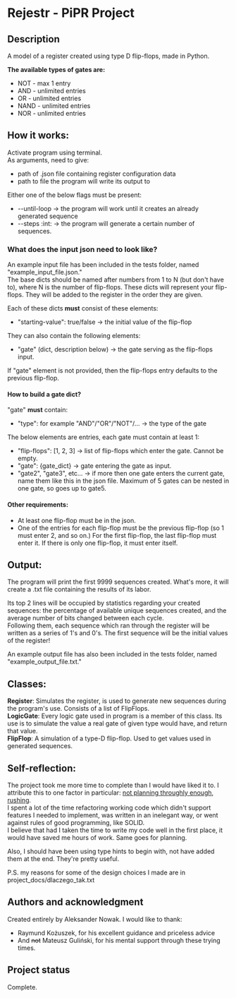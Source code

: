 # Rejestr - PiPR Project

## Description
A model of a register created using type D flip-flops, made in Python.

<b>The available types of gates are:</b>
- NOT - max 1 entry
- AND - unlimited entries
- OR - unlimited entries
- NAND - unlimited entries
- NOR - unlimited entries

## How it works:

Activate program using terminal.  
As arguments, need to give:
- path of .json file containing register configuration data
- path to file the program will write its output to

Either one of the below flags must be present:
- --until-loop -> the program will work until it creates an already generated sequence
- --steps :int: -> the program will generate a certain number of sequences.

### What does the input json need to look like?

An example input file has been included in the tests folder, named "example_input_file.json."  
The base dicts should be named after numbers from 1 to N (but don't have to), where N is the number of flip-flops. These dicts will represent your flip-flops. They will be added to the register in the order they are given.

Each of these dicts <b>must</b> consist of these elements:
- "starting-value": true/false -> the initial value of the flip-flop

They can also contain the following elements:
- "gate" (dict, description below) -> the gate serving as the flip-flops input.

If "gate" element is not provided, then the flip-flops entry defaults to the previous flip-flop.

#### How to build a gate dict?
"gate" <b>must</b> contain:
- "type": for example "AND"/"OR"/"NOT"/... -> the type of the gate

The below elements are entries, each gate must contain at least 1:
- "flip-flops": [1, 2, 3] -> list of flip-flops which enter the gate. Cannot be empty.
- "gate": {gate_dict} -> gate entering the gate as input.
- "gate2", "gate3", etc... -> if more then one gate enters the current gate, name them like this in the json file. Maximum of 5 gates can be nested in one gate, so goes up to gate5.

#### Other requirements:
- At least one flip-flop must be in the json.
- One of the entries for each flip-flop must be the previous flip-flop (so 1 must enter 2, and so on.) For the first flip-flop, the last flip-flop must enter it. If there is only one flip-flop, it must enter itself.

## Output:

The program will print the first 9999 sequences created. What's more, it will create a .txt file containing the results of its labor.

Its top 2 lines will be occupied by statistics regarding your created sequences: the percentage of available unique sequences created, and the average number of bits changed between each cycle.  
Following them, each sequence which ran through the register will be written as a series of 1's and 0's. The first sequence will be the initial values of the register!

An example output file has also been included in the tests folder, named "example_output_file.txt."

## Classes:

<b>Register</b>:
Simulates the register, is used to generate new sequences during the program's use. Consists of a list of FlipFlops.  
<b>LogicGate</b>:
Every logic gate used in program is a member of this class. Its use is to simulate the value a real gate of given type would have, and return that value.  
<b>FlipFlop</b>:
A simulation of a type-D flip-flop. Used to get values used in generated sequences.

## Self-reflection:

The project took me more time to complete than I would have liked it to. I attribute this to one factor in particular: <ins>not planning throughly enough, rushing</ins>.  
I spent a lot of the time refactoring working code which didn't support features I needed to implement, was written in an inelegant way, or went against rules of good programming, like SOLID.  
I believe that had I taken the time to write my code well in the first place, it would have saved me hours of work. Same goes for planning.

Also, I should have been using type hints to begin with, not have added them at the end. They're pretty useful.

P.S. my reasons for some of the design choices I made are in project_docs/dlaczego_tak.txt

## Authors and acknowledgment
Created entirely by Aleksander Nowak.
I would like to thank:
- Raymund Kożuszek, for his excellent guidance and priceless advice
- And <s>not</s> Mateusz Guliński, for his mental support through these trying times.

## Project status
Complete.

